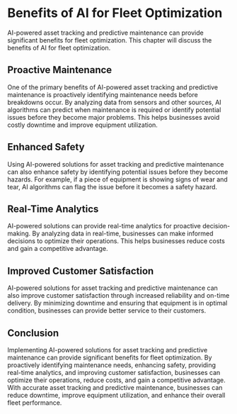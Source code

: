 Benefits of AI for Fleet Optimization
================================================================================================================

AI-powered asset tracking and predictive maintenance can provide significant benefits for fleet optimization. This chapter will discuss the benefits of AI for fleet optimization.

Proactive Maintenance
---------------------

One of the primary benefits of AI-powered asset tracking and predictive maintenance is proactively identifying maintenance needs before breakdowns occur. By analyzing data from sensors and other sources, AI algorithms can predict when maintenance is required or identify potential issues before they become major problems. This helps businesses avoid costly downtime and improve equipment utilization.

Enhanced Safety
---------------

Using AI-powered solutions for asset tracking and predictive maintenance can also enhance safety by identifying potential issues before they become hazards. For example, if a piece of equipment is showing signs of wear and tear, AI algorithms can flag the issue before it becomes a safety hazard.

Real-Time Analytics
-------------------

AI-powered solutions can provide real-time analytics for proactive decision-making. By analyzing data in real-time, businesses can make informed decisions to optimize their operations. This helps businesses reduce costs and gain a competitive advantage.

Improved Customer Satisfaction
------------------------------

AI-powered solutions for asset tracking and predictive maintenance can also improve customer satisfaction through increased reliability and on-time delivery. By minimizing downtime and ensuring that equipment is in optimal condition, businesses can provide better service to their customers.

Conclusion
----------

Implementing AI-powered solutions for asset tracking and predictive maintenance can provide significant benefits for fleet optimization. By proactively identifying maintenance needs, enhancing safety, providing real-time analytics, and improving customer satisfaction, businesses can optimize their operations, reduce costs, and gain a competitive advantage. With accurate asset tracking and predictive maintenance, businesses can reduce downtime, improve equipment utilization, and enhance their overall fleet performance.
